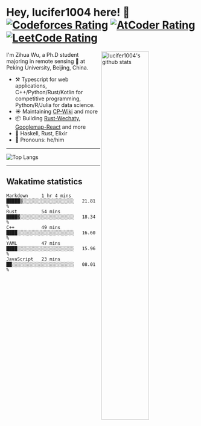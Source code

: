 # Hey, lucifer1004 here! :wave: [![Codeforces Rating](https://cp-logo.vercel.app/codeforces/lucifer1004)](https://codeforces.com/profile/lucifer1004) [![AtCoder Rating](https://cp-logo.vercel.app/atcoder/lucifer1004)](https://atcoder.jp/users/lucifer1004) [![LeetCode Rating](https://cp-logo.vercel.app/leetcode/lucifer1004)](https://leetcode-cn.com/u/lucifer1004/)

<img width="50%" align="right" alt="lucifer1004's github stats" src="https://github-readme-stats.vercel.app/api?username=lucifer1004&show_icons=true">

I'm Zihua Wu, a Ph.D student majoring in remote sensing :satellite: at Peking University, Beijing, China.

- :hammer_and_pick: Typescript for web applications, C++/Python/Rust/Kotlin for competitive programming, Python/R/Julia for data science.
- :sunny: Maintaining [CP-Wiki](https://cp-wiki.vercel.app) and more 
- :package: Building [Rust-Wechaty](https://github.com/wechaty/rust-wechaty), [Googlemap-React](https://github.com/googlemap-react/googlemap-react) and more
- :seedling: Haskell, Rust, Elixir
- :man: Pronouns: he/him

---

![Top Langs](https://github-readme-stats.vercel.app/api/top-langs/?username=lucifer1004&layout=compact)

---

## Wakatime statistics

<!--START_SECTION:waka-->
```text
Markdown     1 hr 4 mins     █████▒░░░░░░░░░░░░░░░░░░░   21.81 % 
Rust         54 mins         ████▓░░░░░░░░░░░░░░░░░░░░   18.34 % 
C++          49 mins         ████░░░░░░░░░░░░░░░░░░░░░   16.60 % 
YAML         47 mins         ████░░░░░░░░░░░░░░░░░░░░░   15.96 % 
JavaScript   23 mins         ██░░░░░░░░░░░░░░░░░░░░░░░   08.01 % 
```
<!--END_SECTION:waka-->
